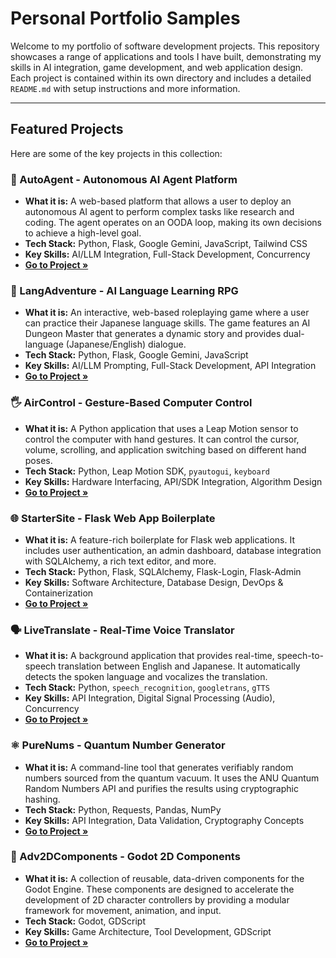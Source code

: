 # Personal Portfolio Samples

Welcome to my portfolio of software development projects. This repository showcases a range of applications and tools I have built, demonstrating my skills in AI integration, game development, and web application design. Each project is contained within its own directory and includes a detailed `README.md` with setup instructions and more information.

---

## Featured Projects

Here are some of the key projects in this collection:

### 🤖 AutoAgent - Autonomous AI Agent Platform
*   **What it is:** A web-based platform that allows a user to deploy an autonomous AI agent to perform complex tasks like research and coding. The agent operates on an OODA loop, making its own decisions to achieve a high-level goal.
*   **Tech Stack:** Python, Flask, Google Gemini, JavaScript, Tailwind CSS
*   **Key Skills:** AI/LLM Integration, Full-Stack Development, Concurrency
*   **[Go to Project &raquo;](./AutoAgent/README.md)**

### 🎌 LangAdventure - AI Language Learning RPG
*   **What it is:** An interactive, web-based roleplaying game where a user can practice their Japanese language skills. The game features an AI Dungeon Master that generates a dynamic story and provides dual-language (Japanese/English) dialogue.
*   **Tech Stack:** Python, Flask, Google Gemini, JavaScript
*   **Key Skills:** AI/LLM Prompting, Full-Stack Development, API Integration
*   **[Go to Project &raquo;](./LangAdventure/README.md)**

### 🖐️ AirControl - Gesture-Based Computer Control
*   **What it is:** A Python application that uses a Leap Motion sensor to control the computer with hand gestures. It can control the cursor, volume, scrolling, and application switching based on different hand poses.
*   **Tech Stack:** Python, Leap Motion SDK, `pyautogui`, `keyboard`
*   **Key Skills:** Hardware Interfacing, API/SDK Integration, Algorithm Design
*   **[Go to Project &raquo;](./AirControl/README.md)**

### 🌐 StarterSite - Flask Web App Boilerplate
*   **What it is:** A feature-rich boilerplate for Flask web applications. It includes user authentication, an admin dashboard, database integration with SQLAlchemy, a rich text editor, and more.
*   **Tech Stack:** Python, Flask, SQLAlchemy, Flask-Login, Flask-Admin
*   **Key Skills:** Software Architecture, Database Design, DevOps & Containerization
*   **[Go to Project &raquo;](./StarterSite/README.md)**

### 🗣️ LiveTranslate - Real-Time Voice Translator
*   **What it is:** A background application that provides real-time, speech-to-speech translation between English and Japanese. It automatically detects the spoken language and vocalizes the translation.
*   **Tech Stack:** Python, `speech_recognition`, `googletrans`, `gTTS`
*   **Key Skills:** API Integration, Digital Signal Processing (Audio), Concurrency
*   **[Go to Project &raquo;](./LiveTranslate/README.md)**

### ⚛️ PureNums - Quantum Number Generator
*   **What it is:** A command-line tool that generates verifiably random numbers sourced from the quantum vacuum. It uses the ANU Quantum Random Numbers API and purifies the results using cryptographic hashing.
*   **Tech Stack:** Python, Requests, Pandas, NumPy
*   **Key Skills:** API Integration, Data Validation, Cryptography Concepts
*   **[Go to Project &raquo;](./PureNums/README.md)**

### 🎲 Adv2DComponents - Godot 2D Components
*   **What it is:** A collection of reusable, data-driven components for the Godot Engine. These components are designed to accelerate the development of 2D character controllers by providing a modular framework for movement, animation, and input.
*   **Tech Stack:** Godot, GDScript
*   **Key Skills:** Game Architecture, Tool Development, GDScript
*   **[Go to Project &raquo;](./Adv2DComponents/README.md)**
